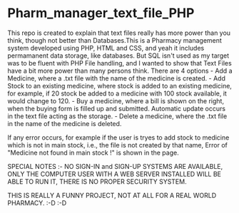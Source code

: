 # Pharm_manager_text_file_PHP
This repo is created to explain that text files really has more power than you think, though not better than Databases.This is a Pharmacy
management system developed using PHP, HTML and CSS, and yeah it includes permamanent data storage, like databases. But SQL isn't used as 
my target was to be fluent with PHP File handling, and I wanted to show that Text Files have a bit more power than many persons think. 
There are 4 options - Add a Medicine, where a .txt file with the name of the medicine is created.
                    - Add Stock to an existing medicine, where stock is added to an existing medicine, for example, if 20 stock be added
                      to a medicine with 100 stock available, it would change to 120.
                    - Buy a medicine, where a bill is shown on the right, when the buying form is filled up and submitted. Automatic 
                    update occurs in the text file acting as the storage.
                    - Delete a medicine, where the .txt file in the name of the medicine is deleted.

If any error occurs, for example if the user is tryes to add stock to medicine which is not in main stock, i.e., the file is not created by 
that name, Error of "Medicine not found in main stock !" is shown in the page.

SPECIAL NOTES :-
NO SIGN-IN and SIGN-UP SYSTEMS ARE AVAILABLE, ONLY THE COMPUTER USER WITH A WEB SERVER INSTALLED WILL BE ABLE TO RUN IT, THERE IS NO
PROPER SECURITY SYSTEM.

THIS IS REALLY A FUNNY PROJECT, NOT AT ALL FOR A REAL WORLD PHARMACY. :-D :-D
